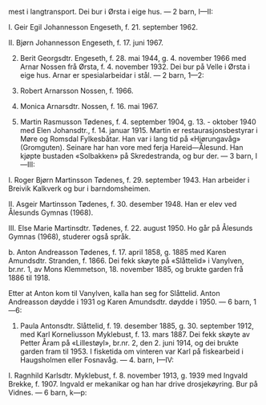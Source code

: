 mest i langtransport. Dei bur i Ørsta i eige hus. — 2 barn, I—II:

I. Geir Egil Johannesson Engeseth, f. 21. september 1962.

II. Bjørn Johannesson Engeseth, f. 17. juni 1967.

2. Berit Georgsdtr. Engeseth, f. 28. mai 1944, g. 4. november 1966 med Arnar Nossen frå Ørsta, f. 4. november 1932. Dei bur på Velle i Ørsta i eige hus. Arnar er spesialarbeidar i stål. — 2 barn, 1—2:

1. Robert Arnarsson Nossen, f. 1966.

2. Monica Arnarsdtr. Nossen, f. 16. mai 1967.

9. Martin Rasmusson Tødenes, f. 4. september 1904, g. 13. - oktober 1940 med Elen Johansdtr., f. 14. januar 1915. Martin er restaurasjonsbestyrar i Møre og Romsdal Fylkesbåtar. Han var i lang tid på «Hjørungavåg» (Gromguten). Seinare har han vore med ferja Hareid—Ålesund. Han kjøpte bustaden «Solbakken» på Skredestranda, og bur der. — 3 barn, I—III:

I. Roger Bjørn Martinsson Tødenes, f. 29. september 1943. Han arbeider i Breivik Kalkverk og bur i barndomsheimen.

II. Asgeir Martinsson Tødenes, f. 30. desember 1948. Han er elev ved Ålesunds Gymnas (1968).

III. Else Marie Martinsdtr. Tødenes, f. 22. august 1950. Ho går på Ålesunds Gymnas (1968), studerer også språk.

b. Anton Andreasson Tødenes, f. 17. april 1858, g. 1885 med Karen Amundsdtr. Stranden, f. 1866. Dei fekk skøyte på «Slåttelid» i Vanylven, br.nr. 1, av Mons Klemmetson, 18. november 1885, og brukte garden frå 1886 til 1918.

Etter at Anton kom til Vanylven, kalla han seg for Slåttelid. Anton Andreasson døydde i 1931 og Karen Amundsdtr. døydde i 1950. — 6 barn, 1—6:

1. Paula Antonsdtr. Slåttelid, f. 19. desember 1885, g. 30. september 1912, med Karl Korneliusson Myklebust, f. 13. mars 1887. Dei fekk skøyte av Petter Åram på «Lillestøyl», br.nr. 2, den 2. juni 1914, og dei brukte garden fram til 1953. I fisketida om vinteren var Karl på fiskearbeid i Haugsholmen eller Fosnavåg. — 4. barn, I—IV:

I. Ragnhild Karlsdtr. Myklebust, f. 8. november 1913, g. 1939 med Ingvald Brekke, f. 1907. Ingvald er mekanikar og han har drive drosjekøyring. Bur på Vidnes. — 6 barn, k—p: